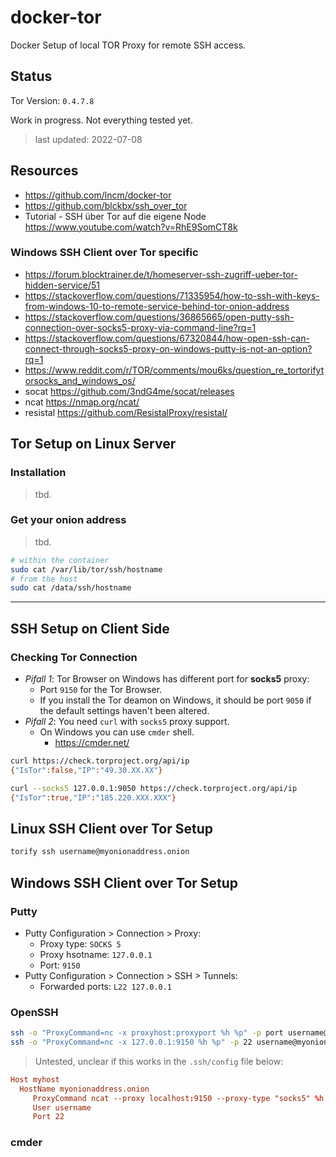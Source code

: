 # docker-tor

Docker Setup of local TOR Proxy for remote SSH access.

## Status

Tor Version: `0.4.7.8`

Work in progress. Not everything tested yet.

> last updated: 2022-07-08

## Resources

- <https://github.com/lncm/docker-tor>
- <https://github.com/blckbx/ssh_over_tor>
- Tutorial - SSH über Tor auf die eigene Node <https://www.youtube.com/watch?v=RhE9SomCT8k>

### Windows SSH Client over Tor specific

- <https://forum.blocktrainer.de/t/homeserver-ssh-zugriff-ueber-tor-hidden-service/51>
- <https://stackoverflow.com/questions/71335954/how-to-ssh-with-keys-from-windows-10-to-remote-service-behind-tor-onion-address>
- <https://stackoverflow.com/questions/36865665/open-putty-ssh-connection-over-socks5-proxy-via-command-line?rq=1>
- <https://stackoverflow.com/questions/67320844/how-open-ssh-can-connect-through-socks5-proxy-on-windows-putty-is-not-an-option?rq=1>
- <https://www.reddit.com/r/TOR/comments/mou6ks/question_re_tortorifytorsocks_and_windows_os/>
- socat <https://github.com/3ndG4me/socat/releases>
- ncat <https://nmap.org/ncat/>
- resistal <https://github.com/ResistalProxy/resistal/>

## Tor Setup on Linux Server

### Installation

> tbd.

### Get your onion address

> tbd.

```sh
# within the container
sudo cat /var/lib/tor/ssh/hostname
# from the host
sudo cat /data/ssh/hostname
```

---

## SSH Setup on Client Side

### Checking Tor Connection

- _Pifall 1_: Tor Browser on Windows has different port for **socks5** proxy:
  - Port `9150` for the Tor Browser.
  - If you install the Tor deamon on Windows, it should be port `9050` if the default settings haven't been altered.
- _Pifall 2_: You need `curl` with `socks5` proxy support.
  - On Windows you can use `cmder` shell.
    - <https://cmder.net/>

```sh
curl https://check.torproject.org/api/ip
{"IsTor":false,"IP":"49.30.XX.XX"}
```

```sh
curl --socks5 127.0.0.1:9050 https://check.torproject.org/api/ip
{"IsTor":true,"IP":"185.220.XXX.XXX"}
```

## Linux SSH Client over Tor Setup

```sh
torify ssh username@myonionaddress.onion
```

## Windows SSH Client over Tor Setup

### Putty

- Putty Configuration > Connection > Proxy:
  - Proxy type: `SOCKS 5`
  - Proxy hsotname: `127.0.0.1`
  - Port: `9150`
- Putty Configuration > Connection > SSH > Tunnels:
  - Forwarded ports: `L22 127.0.0.1`

### OpenSSH

```sh
ssh -o "ProxyCommand=nc -x proxyhost:proxyport %h %p" -p port username@host
ssh -o "ProxyCommand=nc -x 127.0.0.1:9150 %h %p" -p 22 username@myonionaddress.onion
```

> Untested, unclear if this works in the `.ssh/config` file below:

```conf
Host myhost
  HostName myonionaddress.onion
     ProxyCommand ncat --proxy localhost:9150 --proxy-type "socks5" %h %p
     User username
     Port 22
```

### cmder
